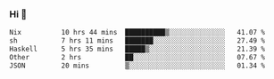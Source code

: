 ### Hi 👋

<!--START_SECTION:waka-->

```txt
Nix          10 hrs 44 mins  ██████████▒░░░░░░░░░░░░░░   41.07 %
sh           7 hrs 11 mins   ███████░░░░░░░░░░░░░░░░░░   27.49 %
Haskell      5 hrs 35 mins   █████▒░░░░░░░░░░░░░░░░░░░   21.39 %
Other        2 hrs           ██░░░░░░░░░░░░░░░░░░░░░░░   07.67 %
JSON         20 mins         ▒░░░░░░░░░░░░░░░░░░░░░░░░   01.34 %
```

<!--END_SECTION:waka-->
